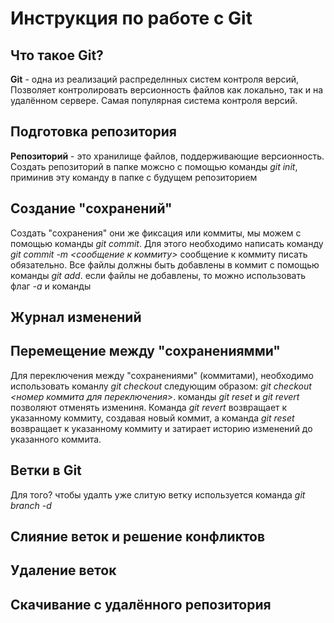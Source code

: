# Инструкция по работе с Git

## Что такое Git?
**Git** - одна из реализаций распределнных систем контроля версий, Позволяет контролировать версионность файлов как локально, так и на удалённом сервере. Самая популярная система контроля версий.



## Подготовка репозитория 
**Репозиторий** - это хранилище файлов, поддерживающие версионность. Создать репозиторий в папке можсно с помощью команды *git init*, приминив эту команду в папке с будущем репозиторием 


## Создание "сохранений" 
Создать "сохранения" они же фиксация или коммиты, мы можем с помощью команды *git commit*. Для этого необходимо написать команду *git commit -m <сообщение к коммиту>* сообщение к коммиту писать обязательно. Все файлы должны быть добавлены в коммит с помощью команды *git add*. если файлы не добавлены, то можно использовать флаг *-а* и команды  

## Журнал изменений 

## Перемещение между "сохранениямми"
Для переключения между "сохранениями" (коммитами), необходимо использовать команлу *git checkout* следующим образом: *git checkout <номер коммита для переключения>*.
команды *git reset* и *git revert* позволяют отменять измениня. Команда *git revert* возвращает к указанному коммиту, создавая новый коммит, а команда *git reset* возвращает к указанному коммиту и затирает историю изменений до указанного коммита.

## Ветки в Git

Для того? чтобы удалть уже слитую ветку используется команда *git branch -d <branch name>*

## Слияние веток и решение конфликтов 

## Удаление веток

## Скачивание с удалённого репозитория 

## 